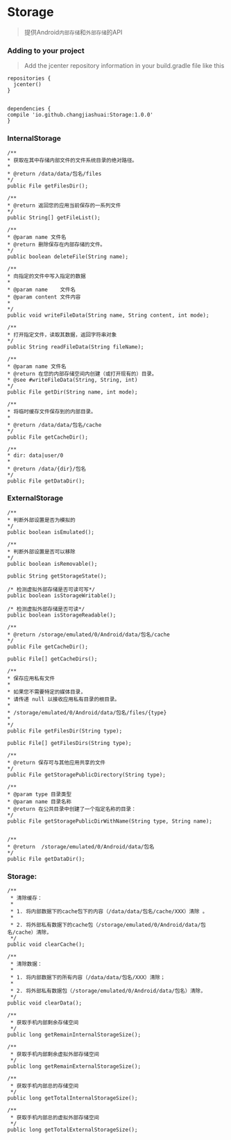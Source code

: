 # Storage

>提供Android`内部存储`和`外部存储`的API

### Adding to your project

> Add the jcenter repository information in your build.gradle file like this

```
repositories {
  jcenter()
}


dependencies {
compile 'io.github.changjiashuai:Storage:1.0.0'
}
```

### InternalStorage

    /**
    * 获取在其中存储内部文件的文件系统目录的绝对路径。
    *
    * @return /data/data/包名/files
    */
    public File getFilesDir();

    /**
    * @return 返回您的应用当前保存的一系列文件
    */
    public String[] getFileList();

    /**
    * @param name 文件名
    * @return 删除保存在内部存储的文件。
    */
    public boolean deleteFile(String name);

    /**
    * 向指定的文件中写入指定的数据
    *
    * @param name    文件名
    * @param content 文件内容
    *
    */
    public void writeFileData(String name, String content, int mode);

    /**
    * 打开指定文件，读取其数据，返回字符串对象
    */
    public String readFileData(String fileName);

    /**
    * @param name 文件名
    * @return 在您的内部存储空间内创建（或打开现有的）目录。
    * @see #writeFileData(String, String, int)
    */
    public File getDir(String name, int mode);

    /**
    * 将临时缓存文件保存到的内部目录。
    *
    * @return /data/data/包名/cache
    */
    public File getCacheDir();

    /**
    * dir: data|user/0
    *
    * @return /data/{dir}/包名
    */
    public File getDataDir();


### ExternalStorage

    /**
    * 判断外部设置是否为模拟的
    */
    public boolean isEmulated();

    /**
    * 判断外部设置是否可以移除
    */
    public boolean isRemovable();

    public String getStorageState();

    /* 检测虚拟外部存储是否可读可写*/
    public boolean isStorageWritable();

    /* 检测虚拟外部存储是否可读*/
    public boolean isStorageReadable();

    /**
    * @return /storage/emulated/0/Android/data/包名/cache
    */
    public File getCacheDir();

    public File[] getCacheDirs();

    /**
    * 保存应用私有文件
    *
    * 如果您不需要特定的媒体目录，
    * 请传递 null 以接收应用私有目录的根目录。
    *
    * /storage/emulated/0/Android/data/包名/files/{type}
    *
    */
    public File getFilesDir(String type);

    public File[] getFilesDirs(String type);

    /**
    * @return 保存可与其他应用共享的文件
    */
    public File getStoragePublicDirectory(String type);

    /**
    * @param type 目录类型
    * @param name 目录名称
    * @return 在公共目录中创建了一个指定名称的目录：
    */
    public File getStoragePublicDirWithName(String type, String name);


    /**
    * @return  /storage/emulated/0/Android/data/包名
    */
    public File getDataDir();

### Storage:

    /**
     * 清除缓存：
     *
     * 1. 将内部数据下的cache包下的内容（/data/data/包名/cache/XXX）清除 。
     *
     * 2. 将外部私有数据下的cache包（/storage/emulated/0/Android/data/包名/cache）清除，
     */
    public void clearCache();

    /**
     * 清除数据：
     *
     * 1. 将内部数据下的所有内容（/data/data/包名/XXX）清除；
     *
     * 2. 将外部私有数据包（/storage/emulated/0/Android/data/包名）清除，
     */
    public void clearData();

    /**
     * 获取手机内部剩余存储空间
     */
    public long getRemainInternalStorageSize();

    /**
     * 获取手机内部剩余虚拟外部存储空间
     */
    public long getRemainExternalStorageSize();

    /**
     * 获取手机内部总的存储空间
     */
    public long getTotalInternalStorageSize();

    /**
     * 获取手机内部总的虚拟外部存储空间
     */
    public long getTotalExternalStorageSize();